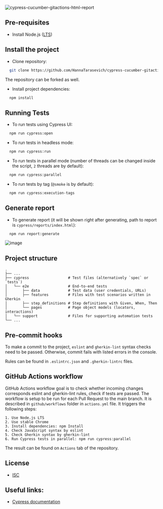 
![cypress-cucumber-gitactions-html-report](https://socialify.git.ci/HannaTarasevich/cypress-cucumber-gitactions-html-report/image?description=1&descriptionEditable=Cypress%2013%2B%20with%20Cucumber%2C%20GitHub%20actions%20workflow%20and%20possibility%20to%20run%20tests%20in%20parallel%20and%20generate%20HTML%20report&language=1&name=1&owner=1&theme=Light)

## Pre-requisites

- Install Node.js ([LTS](https://nodejs.org/en))


## Install the project

- Clone repository:
```bash
  git clone https://github.com/HannaTarasevich/cypress-cucumber-gitactions-html-report.git
```
The repository can be forked as well.

- Install project dependencies:

```bash
  npm install
```
    
## Running Tests

- To run tests using Cypress UI:

```bash
  npm run cypress:open
```

- To run tests in headless mode:

```bash
  npm run cypress:run
```

- To run tests in parallel mode (number of threads can be changed inside the script, `2` threads are by default):

```bash
  npm run cypress:parallel
```

- To run tests by tag (`@smoke` is by default):

```bash
  npm run cypress:execution-tags
```


## Generate report

- To generate report (it will be shown right after generating, path to report is `cypress/reports/index.html`):

```bash
  npm run report:generate
```
![image](https://github.com/HannaTarasevich/cypress-cucumber-githubactions-html-report/assets/79576380/60b1405a-0f05-4039-b148-f460a811d7ce)

## Project structure

    .
    ├── ...
    ├── cypress                  # Test files (alternatively `spec` or `tests`)
    │   └── e2e                  # End-to-end tests
    │       ├── data             # Test data (user credentials, URLs) 
    │       ├── features         # Files with test scenarios written in Gherkin 
    │       ├── step_definitions # Step definitions with Given, When, Then
    │       └── pages            # Page object models (locators, interactions)
    │   └── support              # Files for supporting automation tests
    └── ...

## Pre-commit hooks 

To make a commit to the project, `eslint` and `gherkin-lint` syntax checks need to be passed. Otherwise, commit fails with listed errors in the console.

Rules can be found in `.eslintrc.json` and `.gherkin-lintrc` files.


## GitHub Actions workflow
GitHub Actions workflow goal is to check whether incoming changes corresponds eslint and gherkin-lint rules, check if tests are passed. 
The workflow is setup to be run for each Pull Request to the main branch.
It is described in `github/workflows` folder in `actions.yml` file. 
It triggers the following steps:

    1. Use Node.js LTS
    2. Use stable Chrome
    3. Install dependencies: npm Install
    4. Check JavaScript syntax by eslint
    5. Check Gherkin syntax by gherkin-lint
    6. Run Cypress tests in parallel: npm run cypress:parallel

The result can be found on `Actions` tab of the repository.




## License

- [ISC](https://choosealicense.com/licenses/isc/)


## Useful links:

 - [Cypress documentation](https://docs.cypress.io/guides/overview/why-cypress)
